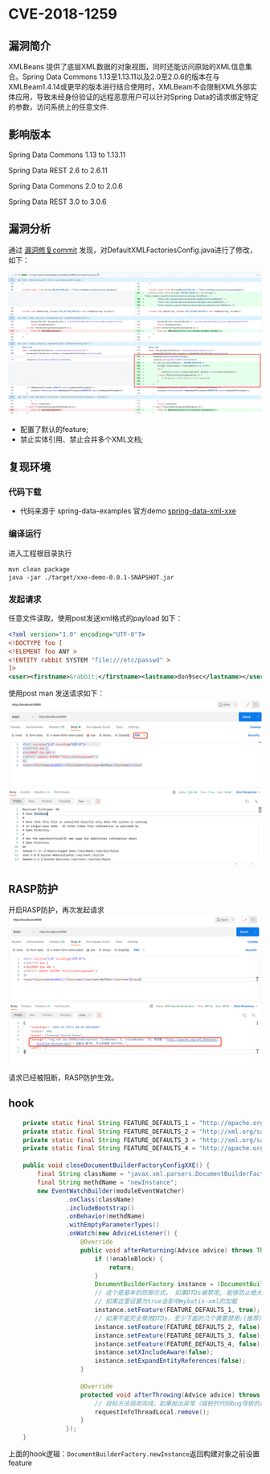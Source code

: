 # CVE-2018-1259

## 漏洞简介

XMLBeans 提供了底层XML数据的对象视图，同时还能访问原始的XML信息集合。Spring Data Commons 1.13至1.13.11以及2.0至2.0.6的版本在与XMLBeam1.4.14或更早的版本进行结合使用时，XMLBeam不会限制XML外部实体应用，导致未经身份验证的远程恶意用户可以针对Spring Data的请求绑定特定的参数，访问系统上的任意文件.

## 影响版本

Spring Data Commons 1.13 to 1.13.11 

Spring Data REST 2.6 to 2.6.11 

Spring Data Commons 2.0 to 2.0.6 

Spring Data REST 3.0 to 3.0.6 

## 漏洞分析

通过 [漏洞修复commit](https://github.com/SvenEwald/xmlbeam/commit/f8e943f44961c14cf1316deb56280f7878702ee1)
发现，对DefaultXMLFactoriesConfig.java进行了修改，如下：

![img.png](../.vuepress/public/images/case/CVE-2018-1259/XMLBeam_fix_commit.png)

+ 配置了默认的feature;
+ 禁止实体引用、禁止合并多个XML文档;


## 复现环境

### 代码下载

+ 代码来源于 spring-data-examples 官方demo [spring-data-xml-xxe](https://gitee.com/xl1605368195/xxe-demo.git)

### 编译运行

进入工程根目录执行
```shell
mvn clean package
java -jar ./target/xxe-demo-0.0.1-SNAPSHOT.jar
```

### 发起请求

任意文件读取，使用post发送xml格式的payload
如下：
```xml
<?xml version="1.0" encoding="UTF-8"?>        
<!DOCTYPE foo [
<!ELEMENT foo ANY >
<!ENTITY rabbit SYSTEM "file:///etc/passwd" >
]>
<user><firstname>&rabbit;</firstname><lastname>don9sec</lastname></user>
```
使用post man 发送请求如下：
![img.png](../.vuepress/public/images/case/CVE-2018-1259/CVE-2018-1259-request.png)


## RASP防护
开启RASP防护，再次发起请求
![img.png](../.vuepress/public/images/case/CVE-2018-1259/CVE-2018-1259-rasp.png)

请求已经被阻断，RASP防护生效。

## hook 
```java
    private static final String FEATURE_DEFAULTS_1 = "http://apache.org/xml/features/disallow-doctype-decl";
    private static final String FEATURE_DEFAULTS_2 = "http://xml.org/sax/features/external-general-entities";
    private static final String FEATURE_DEFAULTS_3 = "http://xml.org/sax/features/external-parameter-entities";
    private static final String FEATURE_DEFAULTS_4 = "http://apache.org/xml/features/nonvalidating/load-external-dtd";

    public void closeDocumentBuilderFactoryConfigXXE() {
        final String className = "javax.xml.parsers.DocumentBuilderFactory";
        final String methdName = "newInstance";
        new EventWatchBuilder(moduleEventWatcher)
                .onClass(className)
                .includeBootstrap()
                .onBehavior(methdName)
                .withEmptyParameterTypes()
                .onWatch(new AdviceListener() {
                    @Override
                    public void afterReturning(Advice advice) throws Throwable {
                        if (!enableBlock) {
                            return;
                        }
                        DocumentBuilderFactory instance = (DocumentBuilderFactory) advice.getReturnObj();
                        // 这个是基本的防御方式。 如果DTDs被禁用, 能够防止绝大部分的XXE;
                        // 如果这里设置为true会影响mybatis-xml的加载
                        instance.setFeature(FEATURE_DEFAULTS_1, true);
                        // 如果不能完全禁用DTDs，至少下面的几个需要禁用:(推荐)
                        instance.setFeature(FEATURE_DEFAULTS_2, false);
                        instance.setFeature(FEATURE_DEFAULTS_3, false);
                        instance.setFeature(FEATURE_DEFAULTS_4, false);
                        instance.setXIncludeAware(false);
                        instance.setExpandEntityReferences(false);
                    }

                    @Override
                    protected void afterThrowing(Advice advice) throws Throwable {
                        // 目标方法调用完成，如果抛出异常（插桩的代码bug导致的异常或者主动阻断的异常）将清除上下文环境变量
                        requestInfoThreadLocal.remove();
                    }
                });
    }
```

上面的hook逻辑：`DocumentBuilderFactory.newInstance`返回构建对象之前设置feature
